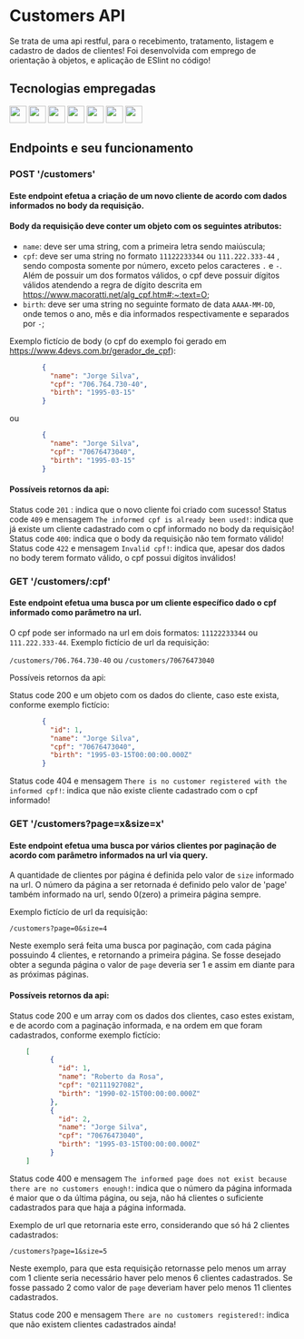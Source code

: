 # Customers API

Se trata de uma api restful, para o recebimento, tratamento, listagem e cadastro de dados de clientes! Foi desenvolvida com emprego de orientação à objetos, e aplicação de ESlint no código!

## Tecnologias empregadas
<img src="https://img.shields.io/badge/Node.js-43853D?style=for-the-badge&logo=node.js&logoColor=white" height="30px"/> <img src="https://img.shields.io/badge/Express.js-404D59?style=for-the-badge&logo=express.js&logoColor=white" height="30px"/> <img src="https://img.shields.io/badge/TypeScript-007ACC?style=for-the-badge&logo=typescript&logoColor=white" height="30px"/> <img src="https://img.shields.io/badge/Prisma-3982CE?style=for-the-badge&logo=Prisma&logoColor=white" height="30px"/> <img src="https://img.shields.io/badge/PostgreSQL-316192?style=for-the-badge&logo=postgresql&logoColor=white" height="30px"/> <img src="https://img.shields.io/badge/-jest-%23C21325?style=for-the-badge&logo=jest&logoColor=white" height="30px"/> <img src="https://img.shields.io/badge/docker-%230db7ed.svg?style=for-the-badge&logo=docker&logoColor=white" height="30px"/>


## Endpoints e seu funcionamento


### POST '/customers'
#### Este endpoint efetua a criação de um novo cliente de acordo com dados informados no body da requisição.

#### Body da requisição deve conter um objeto com os seguintes atributos:

- `name`: deve ser uma string, com a primeira letra sendo maiúscula;
- `cpf`: deve ser uma string no formato `11122233344` ou `111.222.333-44` , sendo composta somente por número, exceto pelos caracteres `.` e `-`. Além de possuir um dos formatos válidos, o cpf deve possuir dígitos válidos atendendo a regra de dígito descrita em https://www.macoratti.net/alg_cpf.htm#:~:text=O;
- `birth`: deve ser uma string no seguinte formato de data `AAAA-MM-DD`, onde temos o ano, mês e dia informados respectivamente e separados por `-`;

Exemplo fictício de body (o cpf do exemplo foi gerado em https://www.4devs.com.br/gerador_de_cpf):
	
```json
		{
		  "name": "Jorge Silva",
		  "cpf": "706.764.730-40",
		  "birth": "1995-03-15"
		}
```

ou
		
```json
		{
		  "name": "Jorge Silva",
		  "cpf": "70676473040",
		  "birth": "1995-03-15"
		}
```
	
#### Possíveis retornos da api:

Status code `201` : indica que o novo cliente foi criado com sucesso!
Status code `409` e mensagem `The informed cpf is already been used!`: indica que já existe um cliente cadastrado com o cpf informado no body da requisição!
Status code `400`: indica que o body da requisição não tem formato válido!
Status code `422` e mensagem `Invalid cpf!`: indica que, apesar dos dados no body terem formato válido, o cpf possui dígitos inválidos!

### GET '/customers/:cpf'
#### Este endpoint efetua uma busca por um cliente específico dado o cpf informado como parâmetro na url.

O cpf pode ser informado na url em dois formatos: `11122233344` ou `111.222.333-44`.
Exemplo fictício de url da requisição:  
	
`/customers/706.764.730-40` ou `/customers/70676473040`
		
Possíveis retornos da api:

Status code 200 e um objeto com os dados do cliente, caso este exista, conforme exemplo fictício:

```json
		{
		  "id": 1,
		  "name": "Jorge Silva",
		  "cpf": "70676473040",
		  "birth": "1995-03-15T00:00:00.000Z"
		}
```
	
Status code 404 e mensagem `There is no customer registered with the informed cpf!`: indica que não existe cliente cadastrado com o cpf informado!


### GET '/customers?page=x&size=x'
#### Este endpoint efetua uma busca por vários clientes por paginação de acordo com parâmetro informados na url via query. 

A quantidade de clientes por página é definida pelo valor de `size` informado na url. O número da página a ser retornada é definido pelo valor de 'page' também informado na url, sendo 0(zero) a primeira página sempre.
 
Exemplo fictício de url da requisição: 
		
`/customers?page=0&size=4`

Neste exemplo será feita uma busca por paginação, com cada página possuindo 4 clientes, e retornando a primeira página. Se fosse desejado obter a segunda página o valor de `page` deveria ser 1 e assim em diante para as próximas páginas.
	
#### Possíveis retornos da api:

Status code 200 e um array com os dados dos clientes, caso estes existam, e de acordo com a paginação informada, e na ordem em que foram cadastrados, conforme exemplo fictício:

```json
	[
		  {
		    "id": 1,
		    "name": "Roberto da Rosa",
		    "cpf": "02111927082",
		    "birth": "1990-02-15T00:00:00.000Z"
		  },
		  {
		    "id": 2,
		    "name": "Jorge Silva",
		    "cpf": "70676473040",
		    "birth": "1995-03-15T00:00:00.000Z"
		  }
	]
```
	
Status code 400 e mensagem `The informed page does not exist because there are no customers enough!`: indica que o número da página informada é maior que o da última página, ou seja, não há clientes o suficiente cadastrados para que haja a página informada.
	
Exemplo de url que retornaria este erro, considerando que só há 2 clientes cadastrados:

`/customers?page=1&size=5`
			
Neste exemplo, para que esta requisição retornasse pelo menos um array com 1 cliente seria necessário haver pelo menos 6 clientes cadastrados. Se fosse passado 2 como valor de `page` deveriam haver pelo menos 11 clientes cadastrados.
	
Status code 200 e mensagem `There are no customers registered!`: indica que não existem clientes cadastrados ainda!

